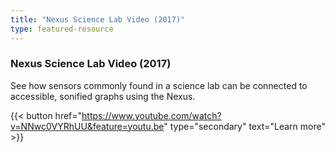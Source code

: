 ```yaml
---
title: "Nexus Science Lab Video (2017)"
type: featured-resource
---
```

### Nexus Science Lab Video (2017)

See how sensors commonly found in a science lab can be connected to accessible, sonified graphs using the Nexus. 

{{< button href="https://www.youtube.com/watch?v=NNwc0VYRhUU&feature=youtu.be" type="secondary" text="Learn&nbsp;more" >}}
